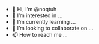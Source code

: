 - 👋 Hi, I’m @noqtuh
- 👀 I’m interested in ...
- 🌱 I’m currently learning ...
- 💞️ I’m looking to collaborate on ...
- 📫 How to reach me ...

<!---
noqtuh/noqtuh is a ✨ special ✨ repository because its `README.md` (this file) appears on your GitHub profile.
You can click the Preview link to take a look at your changes.
--->
